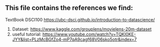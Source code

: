 ## This file contains the references we find:

TextBook DSCI100
https://ubc-dsci.github.io/introduction-to-datascience/

1. Dataset: https://www.kaggle.com/grouplens/movielens-20m-dataset
2. useful tutorial: https://www.youtube.com/watch?v=TQKI0KE-JYY&list=PLzMcBGfZo4-mP7qA9cagf68V06sko5otr&index=7
